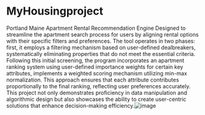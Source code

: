 # MyHousingproject
Portland Maine Apartment Rental Recommendation Engine
Designed to streamline the apartment search process for users by aligning rental options with their specific filters and preferences. The tool operates in two phases: first, it employs a filtering mechanism based on user-defined dealbreakers, systematically eliminating properties that do not meet the essential criteria. Following this initial screening, the program incorporates an apartment ranking system using user-defined importance weights for certain key attributes, implements a weighted scoring mechanism utilizing min-max normalization. This approach ensures that each attribute contributes proportionally to the final ranking, reflecting user preferences accurately. This project not only demonstrates proficiency in data manipulation and algorithmic design but also showcases the ability to create user-centric solutions that enhance decision-making efficiency.![image](https://github.com/user-attachments/assets/cfa6fe6e-94f9-4dd7-a5ec-6fff2ef0ad58)
